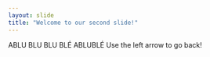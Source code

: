 ```yaml
---
layout: slide
title: "Welcome to our second slide!"
---
```

ABLU BLU BLU BLÉ ABLUBLÉ
Use the left arrow to go back!
